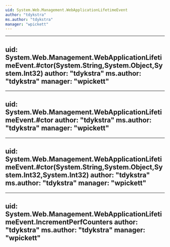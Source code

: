 ```yaml
---
uid: System.Web.Management.WebApplicationLifetimeEvent
author: "tdykstra"
ms.author: "tdykstra"
manager: "wpickett"
---
```


---
uid: System.Web.Management.WebApplicationLifetimeEvent.#ctor(System.String,System.Object,System.Int32)
author: "tdykstra"
ms.author: "tdykstra"
manager: "wpickett"
---

---
uid: System.Web.Management.WebApplicationLifetimeEvent.#ctor
author: "tdykstra"
ms.author: "tdykstra"
manager: "wpickett"
---

---
uid: System.Web.Management.WebApplicationLifetimeEvent.#ctor(System.String,System.Object,System.Int32,System.Int32)
author: "tdykstra"
ms.author: "tdykstra"
manager: "wpickett"
---

---
uid: System.Web.Management.WebApplicationLifetimeEvent.IncrementPerfCounters
author: "tdykstra"
ms.author: "tdykstra"
manager: "wpickett"
---
